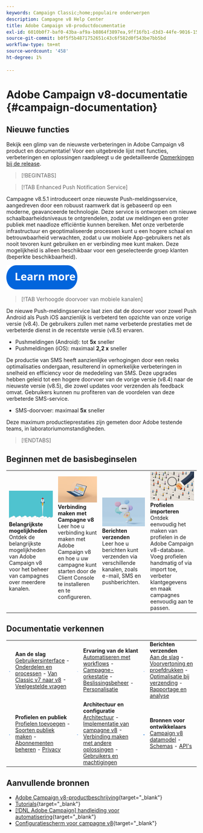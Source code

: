 ```yaml
---
keywords: Campaign Classic;home;populaire onderwerpen
description: Campagne v8 Help Center
title: Adobe Campaign v8-productdocumentatie
exl-id: 6010b0f7-baf0-43ba-af9a-b8864f3897ea,9ff16fb1-d3d3-44fe-9016-15abffdbc74e
source-git-commit: b0f5f5b4871752651c43c6f582d0f543be7bb5bd
workflow-type: tm+mt
source-wordcount: '458'
ht-degree: 1%

---
```


# Adobe Campaign v8-documentatie {#campaign-documentation}

<!--![](assets/banner-documentationv8.png) -->

## Nieuwe functies

Bekijk een glimp van de nieuwste verbeteringen in Adobe Campaign v8 product en documentatie! Voor een uitgebreide lijst met functies, verbeteringen en oplossingen raadpleegt u de gedetailleerde [Opmerkingen bij de release](start/release-notes.md).

>[!BEGINTABS]

>[!TAB Enhanced Push Notification Service]

Campagne v8.5.1 introduceert onze nieuwste Push-meldingsservice, aangedreven door een robuust raamwerk dat is gebaseerd op een moderne, geavanceerde technologie. Deze service is ontworpen om nieuwe schaalbaarheidsniveaus te ontgrendelen, zodat uw meldingen een groter publiek met naadloze efficiëntie kunnen bereiken. Met onze verbeterde infrastructuur en geoptimaliseerde processen kunt u een hogere schaal en betrouwbaarheid verwachten, zodat u uw mobiele App-gebruikers net als nooit tevoren kunt gebruiken en er verbinding mee kunt maken. Deze mogelijkheid is alleen beschikbaar voor een geselecteerde groep klanten (beperkte beschikbaarheid).

[![image](assets/do-not-localize/learn-more-button.svg)](send/push-data-collection.md)

>[!TAB Verhoogde doorvoer van mobiele kanalen]

De nieuwe Push-meldingsservice laat zien dat de doorvoer voor zowel Push Android als Push iOS aanzienlijk is verbeterd ten opzichte van onze vorige versie (v8.4). De gebruikers zullen met name verbeterde prestaties met de verbeterde dienst in de recentste versie (v8.5) ervaren.

* Pushmeldingen (Android): tot **5x** sneller
* Pushmeldingen (iOS): maximaal **2,2 x** sneller

De productie van SMS heeft aanzienlijke verhogingen door een reeks optimalisaties ondergaan, resulterend in opmerkelijke verbeteringen in snelheid en efficiency voor de mededeling van SMS. Deze upgrades hebben geleid tot een hogere doorvoer van de vorige versie (v8.4) naar de nieuwste versie (v8.5), die zowel updates voor verzenden als feedback omvat. Gebruikers kunnen nu profiteren van de voordelen van deze verbeterde SMS-service.

* SMS-doorvoer: maximaal <strong>5x</strong> sneller</li>

Deze maximum productieprestaties zijn gemeten door Adobe testende teams, in laboratoriumomstandigheden.

>[!ENDTABS]

## Beginnen met de basisbeginselen

<table style="table-layout:fixed">
  <tr style="border: 0;">
    <td>
    <a href="start/whats-new.md"><img src="assets/do-not-localize/start-capabilities.png"></a></a>
    <div><strong>Belangrijkste mogelijkheden</strong><br/>Ontdek de belangrijkste mogelijkheden van Adobe Campaign v8 voor het beheer van campagnes over meerdere kanalen.</div>
    </td>
    <td>
    <a href="start/connect.md"><img src="assets/do-not-localize/start-connect.jpeg"></a>
    <div><strong>Verbinding maken met Campagne v8</strong><br/>Leer hoe u verbinding kunt maken met Adobe Campaign v8 en hoe u uw campagne kunt starten door de Client Console te installeren en te configureren.</div><br/>
    </td>
    <td>
    <a href="start/create-message.md"><img src="assets/do-not-localize/start-send.jpeg"></a>
    <div><strong>Berichten verzenden</strong><br/>Leer hoe u berichten kunt verzenden via verschillende kanalen, zoals e-mail, SMS en pushberichten.
    </div></td>
    <td>
    <a href="audiences/create-profiles.md"><img src="assets/do-not-localize/start-profiles.png"></a>
    <div><strong>Profielen importeren</strong><br/>Ontdek eenvoudig het maken van profielen in de Adobe Campaign v8-database. Voeg profielen handmatig of via import toe, verbeter klantgegevens en maak campagnes eenvoudig aan te passen.</div>
    </td>
  </tr>
</table>

## Documentatie verkennen

<table style="table-layout:auto">
  <tr style="border: 0;">
    <td>
      <img src="assets/do-not-localize/icon-start.svg" width="70px">
    <td>
      <strong>Aan de slag</strong><br/><a href="start/campaign-ui.md">Gebruikersinterface</a> - <a href="start/ac-components.md">Onderdelen en processen</a> - <a href="start/v7-to-v8.md">Van Classic v7 naar v8</a> - <a href="start/campaign-faq.md">Veelgestelde vragen</a>
    </td>
    <td>
      <img src="assets/do-not-localize/icon-experience.svg" width="70px">
    </td>
    <td>
      <strong>Ervaring van de klant</strong><br/><a href="../automation/workflow/about-workflows.md" target="_blank">Automatiseren met workflows</a> - <a href="../automation/campaigns/set-up-campaigns.md" target="_blank">Campagne-orkestatie</a> - <a href="interaction/interaction.md">Beslissingsbeheer</a> - <a href="send/personalize.md">Personalisatie</a>
    </td>
    <td>
      <img src="assets/do-not-localize/icon-send.svg" width="70px">
    </td>
    <td>
      <strong>Berichten verzenden</strong><br/><a href="start/create-message.md">Aan de slag</a> - <a href="send/preview-and-proof.md">Voorvertoning en proefdrukken</a> - <a href="send/predictive.md">Optimalisatie bij verzending</a> - <a href="reporting/gs-reporting.md">Rapportage en analyse</a>
    </td>
  </tr>
  <tr style="border: 0;">
    <td>
      <img src="assets/do-not-localize/icon_profile-audience.svg" width="70px">
    </td>
    <td>
      <strong>Profielen en publiek</strong><br/><a href="audiences/create-profiles.md">Profielen toevoegen</a> - <a href="audiences/create-audiences.md">Soorten publiek maken</a> - <a href="start/subscriptions.md">Abonnementen beheren</a> - <a href="start/privacy.md">Privacy</a>
    </td>
    <td>
      <img src="assets/do-not-localize/icon-configure.svg" width="70px">
    </td>
    <td>
      <strong>Architectuur en configuratie</strong><br/><a href="architecture/architecture.md">Architectuur</a> - <a href="start/implement.md">Implementatie van campagne v8</a> - <a href="connect/integration.md">Verbinding maken met andere oplossingen</a> - <a href="start/gs-permissions.md">Gebruikers en machtigingen</a>
    </td>
    <td>
      <img src="assets/do-not-localize/icon-dev.svg" width="70px">
    </td>
    <td>
      <strong>Bronnen voor ontwikkelaars</strong><br/><a href="dev/datamodel.md">Campaign v8 datamodel</a> - <a href="dev/schemas.md">Schemas</a> - <a href="dev/api.md">API's</a>
    </td>
  </tr>
</table>

## Aanvullende bronnen

* [Adobe Campaign v8-productbeschrijving](https://helpx.adobe.com/legal/product-descriptions/adobe-campaign-managed-cloud-services.html){target="_blank"}
* [Tutorials](https://experienceleague.adobe.com/docs/campaign-learn/tutorials/overview.html){target="_blank"}
* [[!DNL Adobe Campaign] handleiding voor automatisering](https://experienceleague.adobe.com/docs/campaign/automation/home.html){target="_blank"}
* [Configuratiescherm voor campagne v8](https://experienceleague.adobe.com/docs/control-panel/using/discover-control-panel/key-features.html){target="_blank"}

